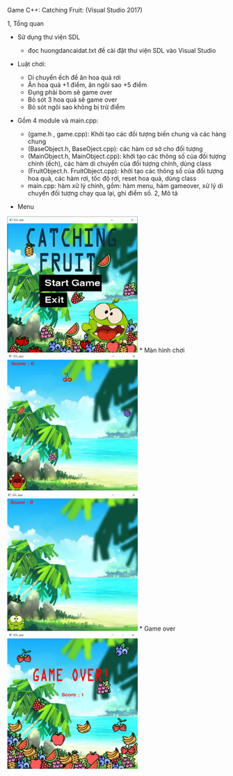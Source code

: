 Game C++: Catching Fruit: (Visual Studio 2017)

1, Tổng quan
* Sử dụng thư viện SDL
  - đọc huongdancaidat.txt để cài đặt thư viện SDL vào Visual Studio
* Luật chơi:
  - Di chuyển ếch để ăn hoa quả rơi
  - Ăn hoa quả +1 điểm, ăn ngôi sao +5 điểm
  - Đụng phải bom sẽ game over
  - Bỏ sót 3 hoa quả  sẽ game over 
  - Bỏ sót ngôi sao không bị trừ điểm

* Gồm 4 module và main.cpp:
   - (game.h , game.cpp): Khởi tạo các đối tượng biến chung và các hàng chung
   - (BaseObject.h, BaseOject.cpp): các hàm cơ sở cho đối tượng
   - (MainObject.h, MainObject.cpp): khởi tạo các thông số của đối tượng chính (ếch), các hàm di chuyển của đối tượng chính, dùng class
   - (FruitObject.h. FruitObject.cpp): khởi tạo các thông số của đối tượng hoa quả, các hàm rơi, tốc độ rơi, reset hoa quả, dùng class
   - main.cpp: hàm xử lý chính, gồm: hàm menu, hàm gameover, xử lý di chuyển đối tượng chạy qua lại, ghi điểm số.
2, Mô tả
* Menu
<img src="/Catching%20Fruit/main.PNG" width="300">
* Màn hình chơi
<img src="/Catching%20Fruit/main1.png" width="300"><img src="/Catching%20Fruit/main2.png" width="300">
* Game over
<img src="/Catching%20Fruit/gameover.png" width="300">
